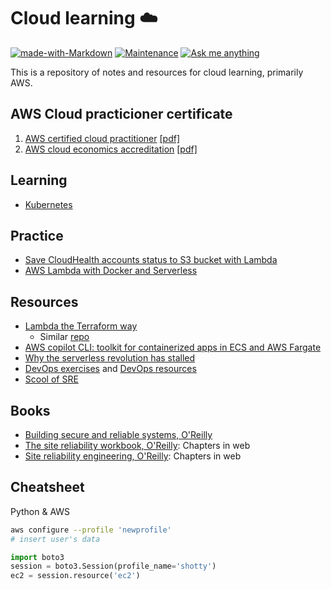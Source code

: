 # Cloud learning ☁️

[![made-with-Markdown](https://img.shields.io/badge/Made%20with-Markdown-1f425f.svg)](http://commonmark.org)
[![Maintenance](https://img.shields.io/badge/Maintained%3F-yes-green.svg)](https://GitHub.com/anebz/cloud/graphs/commit-activity)
[![Ask me anything](https://img.shields.io/badge/Ask%20me-anything-1abc9c.svg)](https://www.twitter.com/aberasategi)

This is a repository of notes and resources for cloud learning, primarily AWS.

## AWS Cloud practicioner certificate

1. [AWS certified cloud practitioner](Accreditations/aws_cloud_practitioner.md) [[pdf]](Accreditations/aws_cloud_practitioner.pdf)
2. [AWS cloud economics accreditation](Accreditations/aws_cloud_economics.md) [[pdf]](Accreditations/aws_cloud_economics.pdf)

## Learning

* [Kubernetes](kubernetes.md)

## Practice

* [Save CloudHealth accounts status to S3 bucket with Lambda](Practice/cloudhealth_lambda_s3.md)
* [AWS Lambda with Docker and Serverless](Practice/lambda_docker_serverless.md)

## Resources

* [Lambda the Terraform way](https://github.com/nsriram/lambda-the-terraform-way)
  * Similar [repo](https://github.com/antonbabenko/serverless.tf)
* [AWS copilot CLI: toolkit for containerized apps in ECS and AWS Fargate](https://aws.github.io/copilot-cli/)
* [Why the serverless revolution has stalled](https://www.infoq.com/articles/serverless-stalled/)
* [DevOps exercises](https://github.com/bregman-arie/devops-exercises) and [DevOps resources](https://github.com/bregman-arie/devops-resources)
* [Scool of SRE](https://linkedin.github.io/school-of-sre/)

## Books

* [Building secure and reliable systems, O'Reilly](https://sre.google/static/pdf/building_secure_and_reliable_systems.pdf)
* [The site reliability workbook, O'Reilly](https://sre.google/workbook/table-of-contents/): Chapters in web
* [Site reliability engineering, O'Reilly](https://sre.google/sre-book/table-of-contents/): Chapters in web

## Cheatsheet

Python & AWS

```bash
aws configure --profile 'newprofile'
# insert user's data
```

```python
import boto3
session = boto3.Session(profile_name='shotty')
ec2 = session.resource('ec2')
```
